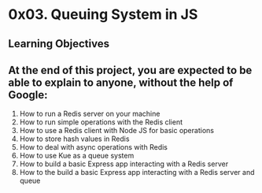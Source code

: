# 0x03. Queuing System in JS

## Learning Objectives
At the end of this project, you are expected to be able to explain to anyone, without the help of Google:
---
1.	How to run a Redis server on your machine
2.	How to run simple operations with the Redis client
3.	How to use a Redis client with Node JS for basic operations
4.	How to store hash values in Redis
5.	How to deal with async operations with Redis
6.	How to use Kue as a queue system
7.	How to build a basic Express app interacting with a Redis server
8.	How to the build a basic Express app interacting with a Redis server and queue

